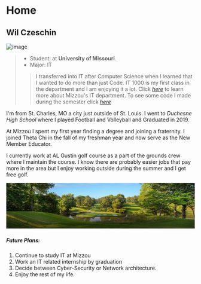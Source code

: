 # Home
## Wil Czeschin
![image](https://scontent-ort2-1.xx.fbcdn.net/v/t1.6435-9/40589324_2225558314347099_5970780367152480256_n.jpg?_nc_cat=103&ccb=1-3&_nc_sid=09cbfe&_nc_ohc=i8CIdfD-Ms4AX-Jzidw&_nc_oc=AQnErlUPcF-wOuZ9ub0MSv2utqTN8nNK0yhJrS-RpGQz_b3wpvABCzV7q9hS8l8KaxY&_nc_ht=scontent-ort2-1.xx&oh=5d6d5d48d0c24a98d83b0e18a60f832b&oe=60BC726B)

> - Student: at **University of Missouri**.
> - Major: IT
>> I transferred into IT after Computer Science when I learned that I wanted to do more than just Code. IT 1000 is my first class in the department and I am enjoying it a lot. Click *[here](https://engineering.missouri.edu/academics/it/)* to learn more about Mizzou's IT department.
>> To see some code I made during the semester click *[here](/Users/wilczeschin/Documents/IT_1000/FInal/.git/FInal-FB.html)*

I'm from St. Charles, MO a city just outside of St. Louis. I went to *Duchesne High School* where I played Football and Volleyball and Graduated in 2019.

At Mizzou I spent my first year finding a degree and joining a fraternity. I joined Theta Chi in the fall of my freshman year and now serve as the New Member Educator.

I currently work at AL Gustin golf course as a part of the grounds crew where I maintain the course. I know there are probably easier jobs that pay more in the area but I enjoy working outside during the summer and I get free golf.

![Image of AL Gustin](https://raw.githubusercontent.com/CzeschinW/IT1000-Final/main/AL%20Gustin.jpeg)

##### Future Plans:
1. Continue to study IT at Mizzou
2. Work an IT related internship by graduation
3. Decide between Cyber-Security or Network architecture.
4. Enjoy the rest of my life.
